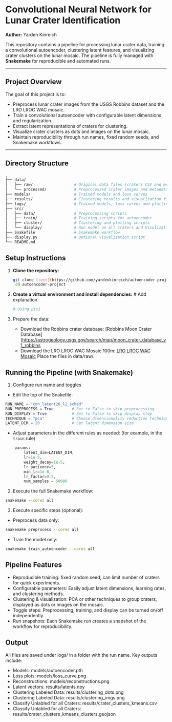 # Convolutional Neural Network for Lunar Crater Identification

**Author:** Yarden Kinreich  

This repository contains a pipeline for processing lunar crater data, training a convolutional autoencoder, clustering latent features, and visualizing crater clusters on the lunar mosaic. The pipeline is fully managed with **Snakemake** for reproducible and automated runs.

---

## Project Overview

The goal of this project is to:

- Preprocess lunar crater images from the USGS Robbins dataset and the LRO LROC WAC mosaic.
- Train a convolutional autoencoder with configurable latent dimensions and regularization.
- Extract latent representations of craters for clustering.
- Visualize crater clusters as dots and images on the lunar mosaic.
- Maintain reproducibility through run names, fixed random seeds, and Snakemake workflows.

---

## Directory Structure
```bash
.
├── data/
│   ├── raw/                  # Original data files (craters CSV and mosaic)
│   └── processed/            # Preprocessed crater images and metadata
├── models/                   # Trained models and loss curves
├── results/                  # Clustering results and visualization figures
├── logs/                     # Trained models, loss curves and plotting results
├── src/
│   ├── data/                 # Preprocessing scripts
│   ├── train/                # Training scripts for autoencoder
│   ├── cluster/              # Clustering and plotting scripts
│   └── display/              # Run model on all craters and Visulization on Moon Mosiac
├── Snakefile                 # Snakemake workflow
├── display.py                # Optional visualization script
└── README.md
```

## Setup Instructions
1. **Clone the repository:**
   ```bash
   git clone [text](https://github.com/yardenkinreich/autoencoder-project/tree/main)
    cd autoencoder-project
    ```
2. **Create a virtual environment and install dependencies:** # Add explanation
    ```bash
    # Using pixi
    ```

3. Prepare the data:
    - Download the Robbins crater database: 
        [Robbins Moon Crater Database](https://astrogeology.usgs.gov/search/map/moon_crater_database_v1_robbins
    - Download the LRO LROC WAC Mosaic 100m: 
        [LRO LROC WAC Mosaic](https://planetarymaps.usgs.gov/mosaic/Lunar_LRO_LROC-WAC_Mosaic_global_100m_June2013.tif)
    Place the files in data/raw/.

## Running the Pipeline (with Snakemake)
1. Configure run name and toggles
- Edit the top of the Snakefile:
```python
RUN_NAME = "cnn_latent20_l2_sched"
RUN_PREPROCESS = True        # Set to False to skip preprocessing
RUN_DISPLAY = True           # Set to False to skip display step
TECHNIQUE = "pca"            # Choose dimensionality reduction technique: "pca" or "tsne"
LATENT_DIM = 20              # Set latent dimension size
```
- Adjust parameters in the different rules as needed: (for example, in the `train` rule)
```python
    params:
        latent_dim=LATENT_DIM,
        lr=1e-5,
        weight_decay=1e-5,
        lr_patience=5,
        min_lr=1e-8,
        lr_factor=0.5,
        num_samples = 50000
```

2. Execute the full Snakemake workflow:
```bash
snakemake --cores all
``` 
3. Execute specific steps (optional):
- Preprocess data only:
```bash
snakemake preprocess --cores all
```
- Train the model only:
```bash
snakemake train_autoencoder --cores all
```

## Pipeline Features
- Reproducible training: fixed random seed; can limit number of craters for quick experiments.
- Configurable parameters: Easily adjust latent dimensions, learning rates, and clustering methods.
- Clustering & visualization: PCA or other techniques to group craters; displayed as dots or images on the mosaic.
- Toggle steps: Preprocessing, training, and display can be turned on/off independently.
- Run snapshots: Each Snakemake run creates a snapshot of the workflow for reproducibility.

## Output
All files are saved under logs/ in a folder with the run name. 
Key outputs include:
- Models: models/autoencoder.pth
- Loss plots: models/loss_curve.png
- Reconstructions: models/reconstructions.png
- Latent vectors: results/latents.npy
- Clustering Labeled Data: results/clustering_dots.png
- Clustering Labeled Data: results/clustering_imgs.png
- Classify Unlabled for all Craters: results/crater_clusters_kmeans.csv
- Classify Unlabled for all Craters: results/crater_clusters_kmeans_clusters.geojson
